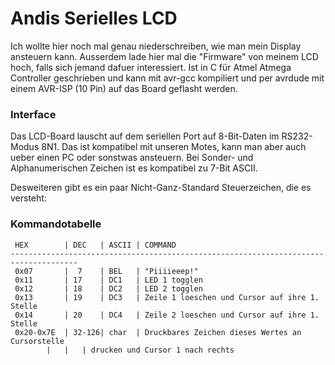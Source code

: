 Andis Serielles LCD
===================

Ich wollte hier noch mal genau niederschreiben, wie man mein Display ansteuern kann.
Ausserdem lade hier mal die "Firmware" von meinem LCD hoch, falls sich jemand dafuer interessiert.
Ist in C für Atmel Atmega Controller geschrieben und kann mit avr-gcc kompiliert und per avrdude mit
einem AVR-ISP (10 Pin) auf das Board geflasht werden.

### Interface

Das LCD-Board lauscht auf dem seriellen Port auf 8-Bit-Daten im RS232-Modus 8N1. Das ist kompatibel
mit unseren Motes, kann man aber auch ueber einen PC oder sonstwas ansteuern. Bei Sonder- und
Alphanumerischen Zeichen ist es kompatibel zu 7-Bit ASCII.

Desweiteren gibt es ein paar Nicht-Ganz-Standard Steuerzeichen, die es versteht:

### Kommandotabelle

	 HEX		| DEC	| ASCII	| COMMAND
	-------------------------------------------------------------------------------------
	 0x07		|  7	| BEL	| "Piiiieeep!"
	 0x11		| 17	| DC1	| LED 1 togglen
	 0x12		| 18	| DC2	| LED 2 togglen
	 0x13		| 19	| DC3	| Zeile 1 loeschen und Cursor auf ihre 1. Stelle
	 0x14		| 20	| DC4	| Zeile 2 loeschen und Cursor auf ihre 1. Stelle
	 0x20-0x7E	| 32-126| char	| Druckbares Zeichen dieses Wertes an Cursorstelle
	 		| 	| 	| drucken und Cursor 1 nach rechts

